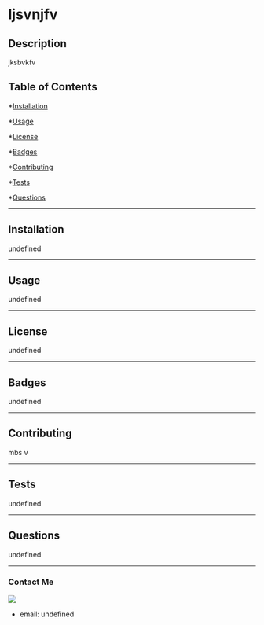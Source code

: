 
# ljsvnjfv

## Description
jksbvkfv

## Table of Contents

*[Installation](#installation) 


*[Usage](#usage) 


*[License](#license) 


*[Badges](#badges) 


*[Contributing](#contributing) 


*[Tests](#tests) 


*[Questions](#questions) 


------------

## Installation
undefined

------------

## Usage
undefined

------------

## License
undefined

------------

## Badges
undefined

------------

## Contributing
mbs v

------------

## Tests
undefined

------------

## Questions
undefined

------------

### Contact Me
![](undefined)
* email:  undefined
